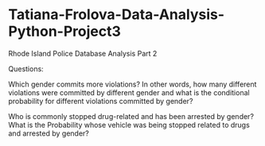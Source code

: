 # Tatiana-Frolova-Data-Analysis-Python-Project3
Rhode Island Police Database Analysis Part 2

Questions:

Which gender commits more violations? In other words, how many different violations were committed by different gender and what is the conditional probability for different violations committed by gender?

Who is commonly stopped drug-related and has been arrested by gender? What is the Probability whose vehicle was being stopped related to drugs and arrested by gender?
